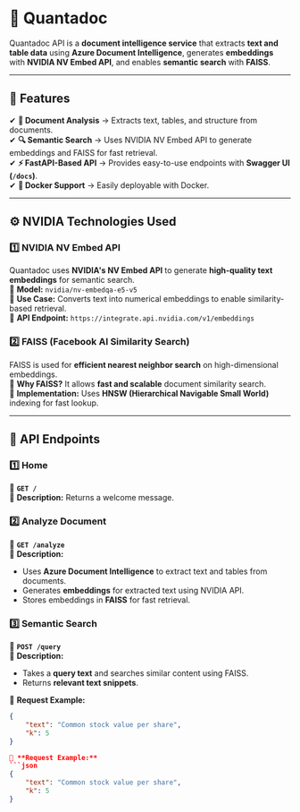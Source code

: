 # 📌 Quantadoc 
Quantadoc API is a **document intelligence service** that extracts **text and table data** using **Azure Document Intelligence**, generates **embeddings** with **NVIDIA NV Embed API**, and enables **semantic search** with **FAISS**.

---

## 🚀 Features  
✔ **📄 Document Analysis** → Extracts text, tables, and structure from documents.  
✔ **🔍 Semantic Search** → Uses NVIDIA NV Embed API to generate embeddings and FAISS for fast retrieval.  
✔ **⚡ FastAPI-Based API** → Provides easy-to-use endpoints with **Swagger UI (`/docs`)**.  
✔ **🐳 Docker Support** → Easily deployable with Docker.  

---

## ⚙️ NVIDIA Technologies Used  

### **1️⃣ NVIDIA NV Embed API**  
Quantadoc uses **NVIDIA's NV Embed API** to generate **high-quality text embeddings** for semantic search.  
🔹 **Model:** `nvidia/nv-embedqa-e5-v5`  
🔹 **Use Case:** Converts text into numerical embeddings to enable similarity-based retrieval.  
🔹 **API Endpoint:** `https://integrate.api.nvidia.com/v1/embeddings`  

### **2️⃣ FAISS (Facebook AI Similarity Search)**  
FAISS is used for **efficient nearest neighbor search** on high-dimensional embeddings.  
🔹 **Why FAISS?** It allows **fast and scalable** document similarity search.  
🔹 **Implementation:** Uses **HNSW (Hierarchical Navigable Small World)** indexing for fast lookup.  

---

## 📂 API Endpoints  

### **1️⃣ Home**  
📌 **`GET /`**  
📌 **Description:** Returns a welcome message.  

### **2️⃣ Analyze Document**  
📌 **`GET /analyze`**  
📌 **Description:**  
- Uses **Azure Document Intelligence** to extract text and tables from documents.  
- Generates **embeddings** for extracted text using NVIDIA API.  
- Stores embeddings in **FAISS** for fast retrieval.  

### **3️⃣ Semantic Search**  
📌 **`POST /query`**  
📌 **Description:**  
- Takes a **query text** and searches similar content using FAISS.  
- Returns **relevant text snippets**.  

📌 **Request Example:**  
```json
{
    "text": "Common stock value per share",
    "k": 5
}

📌 **Request Example:**  
```json
{
    "text": "Common stock value per share",
    "k": 5
}
